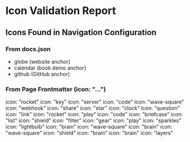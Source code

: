 # Icon Validation Report

## Icons Found in Navigation Configuration

### From docs.json
- globe (website anchor)
- calendar (book demo anchor)
- github (GitHub anchor)

### From Page Frontmatter (icon: "...")
icon: "rocket"
icon: "key"
icon: "server"
icon: "code"
icon: "wave-square"
icon: "webhook"
icon: "share"
icon: "star"
icon: "clock"
icon: "question"
icon: "link"
icon: "rocket"
icon: "play"
icon: "code"
icon: "briefcase"
icon: "list"
icon: "shield"
icon: "filter"
icon: "gear"
icon: "play"
icon: "sparkles"
icon: "lightbulb"
icon: "brain"
icon: "wave-square"
icon: "brain"
icon: "wave-square"
icon: "shield"
icon: "brain"
icon: "brain"
icon: "layers"
